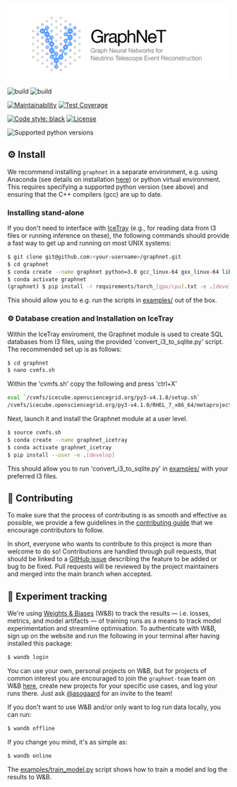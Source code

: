 ![logo](./assets/identity/graphnet-logo-and-wordmark.png)

![build](https://github.com/icecube/graphnet/actions/workflows/build-matrix.yml/badge.svg)
![build](https://github.com/icecube/graphnet/actions/workflows/build-icetray.yml/badge.svg)

[![Maintainability](https://api.codeclimate.com/v1/badges/f244df0fc73c77102b47/maintainability)](https://codeclimate.com/github/asogaard/graphnet/maintainability)
[![Test Coverage](https://api.codeclimate.com/v1/badges/f244df0fc73c77102b47/test_coverage)](https://codeclimate.com/github/asogaard/graphnet/test_coverage)

[![Code style: black](https://img.shields.io/badge/code%20style-black-000000.svg)](https://github.com/psf/black)
[![License](https://img.shields.io/badge/License-Apache%202.0-blue.svg)](https://opensource.org/licenses/Apache-2.0)

![Supported python versions](https://img.shields.io/badge/python-3.7%20%7C%203.8%20%7C%203.9%20%7C%203.10-blue)

## :gear:  Install

We recommend installing `graphnet` in a separate environment, e.g. using Anaconda (see details on installation [here](https://www.anaconda.com/products/individual)) or python virtual environment. This requires specifying a supported python version (see above) and ensuring that the C++ compilers (gcc) are up to date. 

### Installing stand-alone

If you don't need to interface with [IceTray](https://github.com/icecube/icetray/) (e.g., for reading data from I3 files or running inference on these), the following commands should provide a fast way to get up and running on most UNIX systems:
```bash
$ git clone git@github.com:<your-username>/graphnet.git
$ cd graphnet
$ conda create --name graphnet python=3.8 gcc_linux-64 gxx_linux-64 libgcc -y
$ conda activate graphnet
(graphnet) $ pip install -r requirements/torch_[gpu/cpu].txt -e .[develop,torch]
```

This should allow you to e.g. run the scripts in [examples/](./examples/) out of the box.

### :gear: Database creation and Installation on IceTray

Within the IceTray enviroment, the Graphnet module is used to create SQL databases from I3 files, using the provided 'convert_i3_to_sqlite.py' script. The recommended set up is as follows:

```bash
$ cd graphnet
$ nano cvmfs.sh
```

Within the 'cvmfs.sh' copy the following and press 'ctrl+X'
```bash
eval `/cvmfs/icecube.opensciencegrid.org/py3-v4.1.0/setup.sh`
/cvmfs/icecube.opensciencegrid.org/py3-v4.1.0/RHEL_7_x86_64/metaprojects/combo/stable/env-shell.sh
```

Next, launch it and install the Graphnet module at a user level.
```bash
$ source cvmfs.sh
$ conda create --name graphnet_icetray
$ conda activate graphnet_icetray
$ pip install --user -e .[develop]
```

This should allow you to run 'convert_i3_to_sqlite.py' in [examples/](./examples/) with your preferred I3 files.

## :handshake:  Contributing

To make sure that the process of contributing is as smooth and effective as possible, we provide a few guidelines in the [contributing guide](CONTRIBUTING.md) that we encourage contributors to follow.

In short, everyone who wants to contribute to this project is more than welcome to do so! Contributions are handled through pull requests, that should be linked to a [GitHub issue](https://github.com/icecube/graphnet/issues) describing the feature to be added or bug to be fixed. Pull requests will be reviewed by the project maintainers and merged into the main branch when accepted.


## :test_tube:  Experiment tracking

We're using [Weights & Biases](https://wandb.ai/) (W&B) to track the results — i.e. losses, metrics, and model artifacts — of training runs as a means to track model experimentation and streamline optimisation. To authenticate with W&B, sign up on the website and run the following in your terminal after having installed this package:
```bash
$ wandb login
```
You can use your own, personal projects on W&B, but for projects of common interest you are encouraged to join the `graphnet-team` team on W&B [here](https://wandb.ai/graphnet-team), create new projects for your specific use cases, and log your runs there. Just ask [@asogaard](https://github.com/asogaard) for an invite to the team!

If you don't want to use W&B and/or only want to log run data locally, you can run:
```bash
$ wandb offline
```
If you change you mind, it's as simple as:
```bash
$ wandb online
```

The [examples/train_model.py](examples/train_model.py) script shows how to train a model and log the results to W&B.
